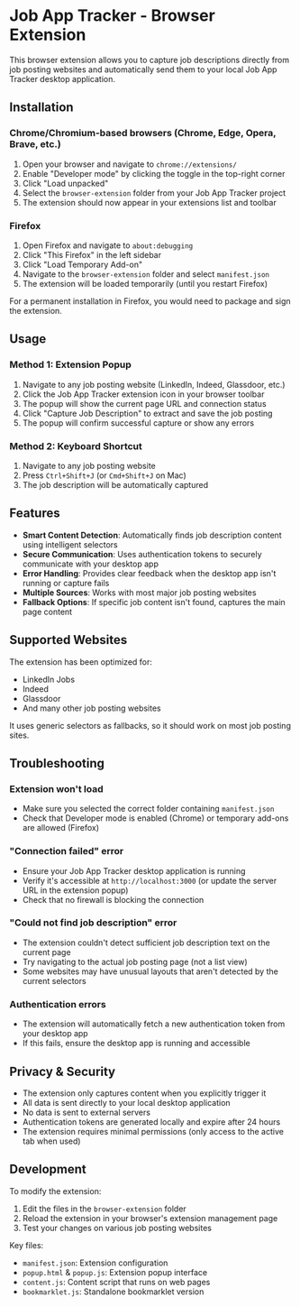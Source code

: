 # Job App Tracker - Browser Extension

This browser extension allows you to capture job descriptions directly from job posting websites and automatically send them to your local Job App Tracker desktop application.

## Installation

### Chrome/Chromium-based browsers (Chrome, Edge, Opera, Brave, etc.)

1. Open your browser and navigate to `chrome://extensions/`
2. Enable "Developer mode" by clicking the toggle in the top-right corner
3. Click "Load unpacked"
4. Select the `browser-extension` folder from your Job App Tracker project
5. The extension should now appear in your extensions list and toolbar

### Firefox

1. Open Firefox and navigate to `about:debugging`
2. Click "This Firefox" in the left sidebar
3. Click "Load Temporary Add-on"
4. Navigate to the `browser-extension` folder and select `manifest.json`
5. The extension will be loaded temporarily (until you restart Firefox)

For a permanent installation in Firefox, you would need to package and sign the extension.

## Usage

### Method 1: Extension Popup
1. Navigate to any job posting website (LinkedIn, Indeed, Glassdoor, etc.)
2. Click the Job App Tracker extension icon in your browser toolbar
3. The popup will show the current page URL and connection status
4. Click "Capture Job Description" to extract and save the job posting
5. The popup will confirm successful capture or show any errors

### Method 2: Keyboard Shortcut
1. Navigate to any job posting website
2. Press `Ctrl+Shift+J` (or `Cmd+Shift+J` on Mac)
3. The job description will be automatically captured

## Features

- **Smart Content Detection**: Automatically finds job description content using intelligent selectors
- **Secure Communication**: Uses authentication tokens to securely communicate with your desktop app
- **Error Handling**: Provides clear feedback when the desktop app isn't running or capture fails
- **Multiple Sources**: Works with most major job posting websites
- **Fallback Options**: If specific job content isn't found, captures the main page content

## Supported Websites

The extension has been optimized for:
- LinkedIn Jobs
- Indeed
- Glassdoor
- And many other job posting websites

It uses generic selectors as fallbacks, so it should work on most job posting sites.

## Troubleshooting

### Extension won't load
- Make sure you selected the correct folder containing `manifest.json`
- Check that Developer mode is enabled (Chrome) or temporary add-ons are allowed (Firefox)

### "Connection failed" error
- Ensure your Job App Tracker desktop application is running
- Verify it's accessible at `http://localhost:3000` (or update the server URL in the extension popup)
- Check that no firewall is blocking the connection

### "Could not find job description" error
- The extension couldn't detect sufficient job description text on the current page
- Try navigating to the actual job posting page (not a list view)
- Some websites may have unusual layouts that aren't detected by the current selectors

### Authentication errors
- The extension will automatically fetch a new authentication token from your desktop app
- If this fails, ensure the desktop app is running and accessible

## Privacy & Security

- The extension only captures content when you explicitly trigger it
- All data is sent directly to your local desktop application
- No data is sent to external servers
- Authentication tokens are generated locally and expire after 24 hours
- The extension requires minimal permissions (only access to the active tab when used)

## Development

To modify the extension:

1. Edit the files in the `browser-extension` folder
2. Reload the extension in your browser's extension management page
3. Test your changes on various job posting websites

Key files:
- `manifest.json`: Extension configuration
- `popup.html` & `popup.js`: Extension popup interface
- `content.js`: Content script that runs on web pages
- `bookmarklet.js`: Standalone bookmarklet version